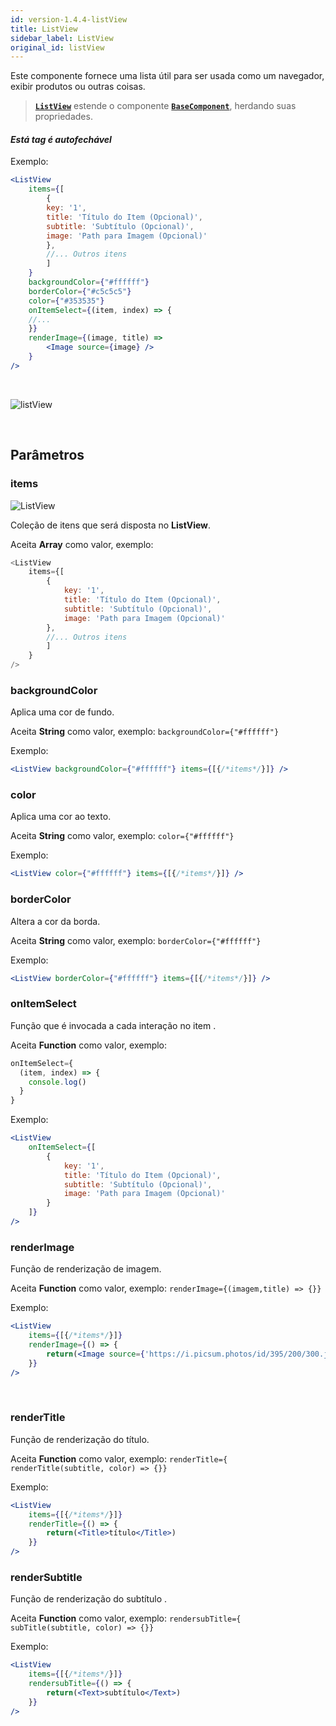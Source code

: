 ```yaml
---
id: version-1.4.4-listView
title: ListView
sidebar_label: ListView
original_id: listView
---
```


Este componente fornece uma lista útil para ser usada como um navegador, exibir produtos ou outras coisas.

>  [**`ListView`**]() estende o componente [**`BaseComponent`**](components_base.md), herdando suas propriedades.

#### *Está tag é autofechável*

Exemplo:

```jsx harmony
<ListView
    items={[
        {
        key: '1',
        title: 'Título do Item (Opcional)',
        subtitle: 'Subtítulo (Opcional)',
        image: 'Path para Imagem (Opcional)'
        },
        //... Outros itens
        ]
    }
    backgroundColor={"#ffffff"} 
    borderColor={"#c5c5c5"} 
    color={"#353535"} 
    onItemSelect={(item, index) => {
    //...
    }}
    renderImage={(image, title) =>
        <Image source={image} />
    }
/>
```

<br>

![listView](assets/old_versions/listView.png)

<br>

## Parâmetros 

### items 
![ListView](assets/badge_required.svg)



Coleção de itens que será disposta no **ListView**.

 Aceita **Array** como valor, exemplo: 
```javascript
<ListView
    items={[
        {
            key: '1',
            title: 'Título do Item (Opcional)',
            subtitle: 'Subtítulo (Opcional)',
            image: 'Path para Imagem (Opcional)'
        },
        //... Outros itens
        ]
    }
/>
```


### backgroundColor

Aplica uma cor de fundo.

Aceita **String** como valor, exemplo: ```backgroundColor={"#ffffff"}```

Exemplo:

```jsx harmony
<ListView backgroundColor={"#ffffff"} items={[{/*items*/}]} />
```

### color

Aplica uma cor ao texto.

Aceita **String** como valor, exemplo: ```color={"#ffffff"}```

Exemplo:

```jsx harmony
<ListView color={"#ffffff"} items={[{/*items*/}]} />
```

### borderColor

Altera a cor da borda.

Aceita **String** como valor, exemplo: ```borderColor={"#ffffff"}```

Exemplo:

```jsx harmony
<ListView borderColor={"#ffffff"} items={[{/*items*/}]} />
```

### onItemSelect 

Função que é invocada a cada interação no item .

Aceita **Function** como valor, exemplo: 

```javascript
onItemSelect={
  (item, index) => {
    console.log()
  }
}
```

Exemplo:

```jsx harmony
<ListView
    onItemSelect={[
        {
            key: '1',
            title: 'Título do Item (Opcional)',
            subtitle: 'Subtítulo (Opcional)',
            image: 'Path para Imagem (Opcional)'
        }
    ]}
/>
```



### renderImage

Função de renderização de imagem. 
 
Aceita **Function** como valor, exemplo: ```renderImage={(imagem,title) => {}}```

Exemplo:

```jsx harmony
<ListView 
    items={[{/*items*/}]}
    renderImage={() => {
        return(<Image source={'https://i.picsum.photos/id/395/200/300.jpg'} />)
    }}
/> 
```
<br>

### renderTitle  

Função de renderização do título.
 
Aceita **Function** como valor, exemplo: ```renderTitle={ renderTitle(subtitle, color) => {}}```

Exemplo:

```jsx harmony
<ListView
    items={[{/*items*/}]}
    renderTitle={() => {
        return(<Title>título</Title>)
    }}
/> 
```

### renderSubtitle  

Função de renderização do subtítulo .
 
Aceita **Function** como valor, exemplo: ```rendersubTitle={ subTitle(subtitle, color) => {}}```

Exemplo:

```jsx harmony
<ListView
    items={[{/*items*/}]}
    rendersubTitle={() => {
        return(<Text>subtítulo</Text>)
    }}
/>
```
